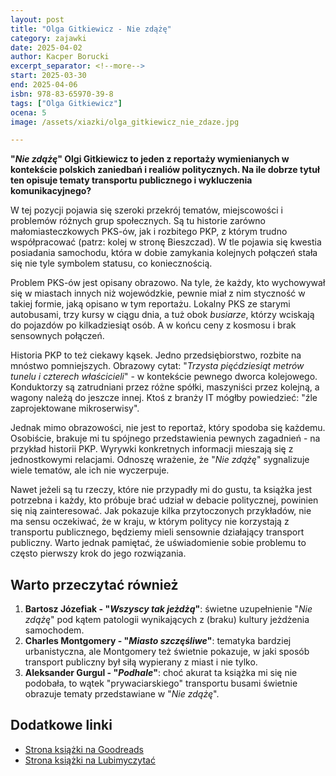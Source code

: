 ```yaml
---
layout: post
title: "Olga Gitkiewicz - Nie zdążę"
category: zajawki
date: 2025-04-02
author: Kacper Borucki
excerpt_separator: <!--more-->
start: 2025-03-30
end: 2025-04-06
isbn: 978-83-65970-39-8
tags: ["Olga Gitkiewicz"]
ocena: 5
image: /assets/xiazki/olga_gitkiewicz_nie_zdaze.jpg

---
```


**"*Nie zdążę*" Olgi Gitkiewicz to jeden z reportaży wymienianych w kontekście polskich zaniedbań i realiów politycznych. Na ile dobrze tytuł ten opisuje tematy transportu publicznego i wykluczenia komunikacyjnego?**

<!--more-->

W tej pozycji pojawia się szeroki przekrój tematów, miejscowości i problemów różnych grup społecznych. Są tu historie zarówno małomiasteczkowych PKS-ów, jak i rozbitego PKP, z którym trudno współpracować (patrz: kolej w stronę Bieszczad). W tle pojawia się kwestia posiadania samochodu, która w dobie zamykania kolejnych połączeń stała się nie tyle symbolem statusu, co koniecznością.

Problem PKS-ów jest opisany obrazowo. Na tyle, że każdy, kto wychowywał się w miastach innych niż wojewódzkie, pewnie miał z nim styczność w takiej formie, jaką opisano w tym reportażu. Lokalny PKS ze starymi autobusami, trzy kursy w ciągu dnia, a tuż obok *busiarze*, którzy wciskają do pojazdów po kilkadziesiąt osób. A w końcu ceny z kosmosu i brak sensownych połączeń.

Historia PKP to też ciekawy kąsek. Jedno przedsiębiorstwo, rozbite na mnóstwo pomniejszych. Obrazowy cytat: "*Trzysta pięćdziesiąt metrów tunelu i czterech właścicieli*" - w kontekście pewnego dworca kolejowego. Konduktorzy są zatrudniani przez różne spółki, maszyniści przez kolejną, a wagony należą do jeszcze innej. Ktoś z branży IT mógłby powiedzieć: "źle zaprojektowane mikroserwisy".

Jednak mimo obrazowości, nie jest to reportaż, który spodoba się każdemu. Osobiście, brakuje mi tu spójnego przedstawienia pewnych zagadnień - na przykład historii PKP. Wyrywki konkretnych informacji mieszają się z jednostkowymi relacjami. Odnoszę wrażenie, że "*Nie zdążę*" sygnalizuje wiele tematów, ale ich nie wyczerpuje.

Nawet jeżeli są tu rzeczy, które nie przypadły mi do gustu, ta książka jest potrzebna i każdy, kto próbuje brać udział w debacie politycznej, powinien się nią zainteresować. Jak pokazuje kilka przytoczonych przykładów, nie ma sensu oczekiwać, że w kraju, w którym politycy nie korzystają z transportu publicznego, będziemy mieli sensownie działający transport publiczny. Warto jednak pamiętać, że uświadomienie sobie problemu to często pierwszy krok do jego rozwiązania.

## Warto przeczytać również

1. **Bartosz Józefiak - "*Wszyscy tak jeżdżą*"**: świetne uzupełnienie "*Nie zdążę*" pod kątem patologii wynikających z (braku) kultury jeżdżenia samochodem.
2. **Charles Montgomery - "*Miasto szczęśliwe*"**: tematyka bardziej urbanistyczna, ale Montgomery też świetnie pokazuje, w jaki sposób transport publiczny był siłą wypierany z miast i nie tylko.
3. **Aleksander Gurgul - "*Podhale*"**: choć akurat ta książka mi się nie podobała, to wątek "prywaciarskiego" transportu busami świetnie obrazuje tematy przedstawiane w "*Nie zdążę*".

## Dodatkowe linki

- [Strona książki na Goodreads](https://www.goodreads.com/book/show/46268134-nie-zd)
- [Strona książki na Lubimyczytać](https://lubimyczytac.pl/ksiazka/4888370/nie-zdaze)
